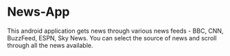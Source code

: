 # News-App
This android application gets news through various news feeds - BBC, CNN, BuzzFeed, ESPN, Sky News.
You can select the source of news and scroll through all the news available.
